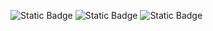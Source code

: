 ![Static Badge](https://img.shields.io/badge/language-python-blue)
![Static Badge](https://img.shields.io/badge/license-apache-red)
![Static Badge](https://img.shields.io/badge/platform-linux-green)